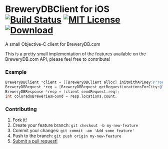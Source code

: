 BreweryDBClient for iOS [![Build Status](https://travis-ci.org/rbonestell/BreweryDBClient-iOS.svg)](https://travis-ci.org/rbonestell/BreweryDBClient-iOS) [![MIT License](http://img.shields.io/badge/license-MIT-blue.svg)](https://raw.githubusercontent.com/rbonestell/BreweryDBClient-iOS/master/LICENSE) [![Download](https://img.shields.io/github/downloads/rbonestell/BreweryDBClient-iOS/total.svg)](https://github.com/rbonestell/BreweryDBClient-iOS/releases)
==================

A small Objective-C client for BreweryDB.com

This is a pretty small implementation of the features available on the BreweryDB.com API, please feel free to contribute!

### Example

```Objective-C
BreweryDBClient *client = [[BreweryDBClient alloc] initWithAPIKey:@"Your BreweryDB.com API Key Here"];
BreweryDBRequest *req = [BreweryDBRequest getRequestLocationsForCity:@"" andState:@"Colorado"];
BreweryDBResponse *resp = [client sendRequest:req];
int coloradoBreweriesFound = resp.locations.count;
```

### Contributing

1. Fork it!
2. Create your feature branch: `git checkout -b my-new-feature`
3. Commit your changes: `git commit -am 'Add some feature'`
4. Push to the branch: `git push origin my-new-feature`
5. [Submit a pull request!](https://github.com/rbonestell/BreweryDBClient-iOS/pull/new/master)
